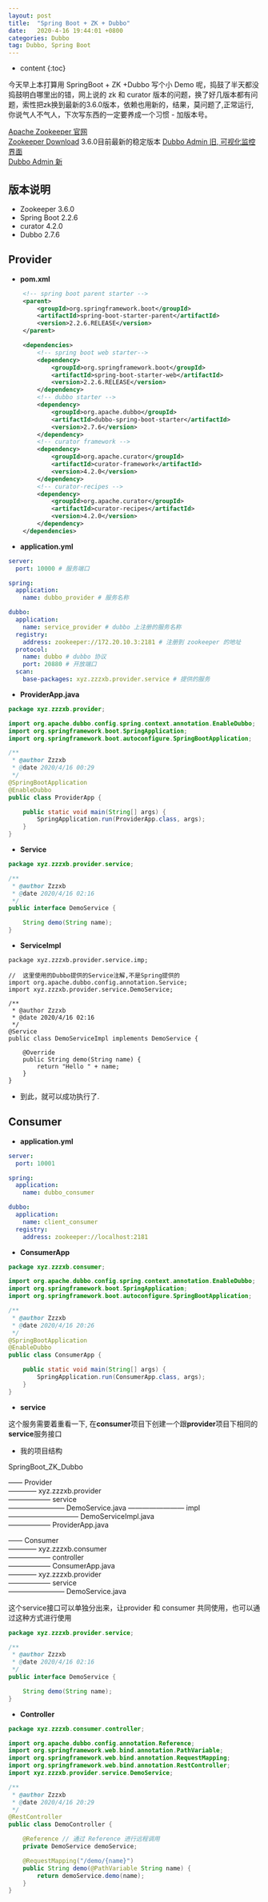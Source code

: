 ```yaml
---
layout: post
title:  "Spring Boot + ZK + Dubbo"
date:   2020-4-16 19:44:01 +0800
categories: Dubbo
tag: Dubbo, Spring Boot
---
```


* content
{:toc}

今天早上本打算用 SpringBoot + ZK +Dubbo 写个小 Demo 呢，捣鼓了半天都没捣鼓明白哪里出的错，网上说的 zk 和 curator 版本的问题，换了好几版本都有问题，索性把zk换到最新的3.6.0版本，依赖也用新的，结果，莫问题了,正常运行,你说气人不气人，下次写东西的一定要养成一个习惯 - 加版本号。

[Apache Zookeeper 官网](https://zookeeper.apache.org/)  
[Zookeeper Download](https://zookeeper.apache.org/) 3.6.0目前最新的稳定版本
[Dubbo Admin 旧, 可视化监控界面](https://github.com/apache/dubbo-admin/tree/master)  
[Dubbo Admin 新](https://github.com/apache/dubbo-admin/tree/develop)

## 版本说明

* Zookeeper 3.6.0
* Spring Boot 2.2.6
* curator 4.2.0
* Dubbo 2.7.6

## Provider

* **pom.xml**

```xml
    <!-- spring boot parent starter -->
    <parent>
        <groupId>org.springframework.boot</groupId>
        <artifactId>spring-boot-starter-parent</artifactId>
        <version>2.2.6.RELEASE</version>
    </parent>

    <dependencies>
        <!-- spring boot web starter-->
        <dependency>
            <groupId>org.springframework.boot</groupId>
            <artifactId>spring-boot-starter-web</artifactId>
            <version>2.2.6.RELEASE</version>
        </dependency>
        <!-- dubbo starter -->
        <dependency>
            <groupId>org.apache.dubbo</groupId>
            <artifactId>dubbo-spring-boot-starter</artifactId>
            <version>2.7.6</version>
        </dependency>
        <!-- curator framework -->
        <dependency>
            <groupId>org.apache.curator</groupId>
            <artifactId>curator-framework</artifactId>
            <version>4.2.0</version>
        </dependency>
        <!-- curator-recipes -->
        <dependency>
            <groupId>org.apache.curator</groupId>
            <artifactId>curator-recipes</artifactId>
            <version>4.2.0</version>
        </dependency>
    </dependencies>
```

*  **application.yml**

```yml
server:
  port: 10000 # 服务端口

spring:
  application:
    name: dubbo_provider # 服务名称

dubbo:
  application:
    name: service_provider # dubbo 上注册的服务名称
  registry:
    address: zookeeper://172.20.10.3:2181 # 注册到 zookeeper 的地址
  protocol:
    name: dubbo # dubbo 协议
    port: 20880 # 开放端口
  scan:
    base-packages: xyz.zzzxb.provider.service # 提供的服务
```

* **ProviderApp.java** 

```java
package xyz.zzzxb.provider;

import org.apache.dubbo.config.spring.context.annotation.EnableDubbo;
import org.springframework.boot.SpringApplication;
import org.springframework.boot.autoconfigure.SpringBootApplication;

/**
 * @author Zzzxb
 * @date 2020/4/16 00:29
 */
@SpringBootApplication
@EnableDubbo
public class ProviderApp {

    public static void main(String[] args) {
        SpringApplication.run(ProviderApp.class, args);
    }
}
```

* **Service**

```java
package xyz.zzzxb.provider.service;

/**
 * @author Zzzxb
 * @date 2020/4/16 02:16
 */
public interface DemoService {

    String demo(String name);
}
```

* **ServiceImpl**

```
package xyz.zzzxb.provider.service.imp;

//  这里使用的Dubbo提供的Service注解,不是Spring提供的
import org.apache.dubbo.config.annotation.Service;
import xyz.zzzxb.provider.service.DemoService;

/**
 * @author Zzzxb
 * @date 2020/4/16 02:16
 */
@Service
public class DemoServiceImpl implements DemoService {

    @Override
    public String demo(String name) {
        return "Hello " + name;
    }
}
```

* 到此，就可以成功执行了.

## Consumer

* **application.yml**

```yml
server:
  port: 10001

spring:
  application:
    name: dubbo_consumer

dubbo:
  application:
    name: client_consumer
  registry:
    address: zookeeper://localhost:2181
```

* **ConsumerApp**

```java
package xyz.zzzxb.consumer;

import org.apache.dubbo.config.spring.context.annotation.EnableDubbo;
import org.springframework.boot.SpringApplication;
import org.springframework.boot.autoconfigure.SpringBootApplication;

/**
 * @author Zzzxb
 * @date 2020/4/16 20:26
 */
@SpringBootApplication
@EnableDubbo
public class ConsumerApp {

    public static void main(String[] args) {
        SpringApplication.run(ConsumerApp.class, args);
    }
}
```

* **service**

这个服务需要着重看一下, 在**consumer**项目下创建一个跟**provider**项目下相同的**service**服务接口

* 我的项目结构

SpringBoot_ZK_Dubbo  

—— Provider  
———— xyz.zzzxb.provider  
—————— service  
———————— DemoService.java
———————— impl  
—————————— DemoServiceImpl.java  
—————— ProviderApp.java  

—— Consumer  
———— xyz.zzzxb.consumer  
—————— controller  
—————— ConsumerApp.java  
———— xyz.zzzxb.provider  
—————— service  
———————— DemoService.java

这个service接口可以单独分出来，让provider 和 consumer 共同使用，也可以通过这种方式进行使用

```java
package xyz.zzzxb.provider.service;

/**
 * @author Zzzxb
 * @date 2020/4/16 02:16
 */
public interface DemoService {

    String demo(String name);
}
```

* **Controller**

```java
package xyz.zzzxb.consumer.controller;

import org.apache.dubbo.config.annotation.Reference;
import org.springframework.web.bind.annotation.PathVariable;
import org.springframework.web.bind.annotation.RequestMapping;
import org.springframework.web.bind.annotation.RestController;
import xyz.zzzxb.provider.service.DemoService;

/**
 * @author Zzzxb
 * @date 2020/4/16 20:29
 */
@RestController
public class DemoController {

    @Reference // 通过 Reference 进行远程调用
    private DemoService demoService;

    @RequestMapping("/demo/{name}")
    public String demo(@PathVariable String name) {
        return demoService.demo(name);
    }
}
```